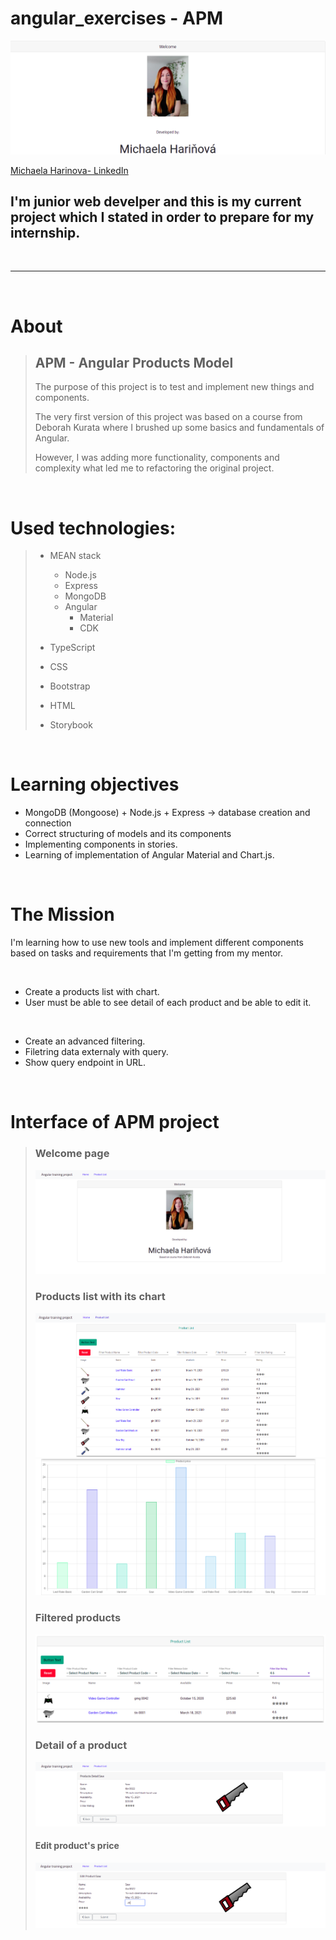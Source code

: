 # angular_exercises - APM

![Screenshot Layout](APM/src/assets/images/w.png)

[Michaela Harinova- LinkedIn](https://www.linkedin.com/in/michaela-hari%C5%88ov%C3%A1-a0a7131b8/)

## I'm junior web develper and this is my current project which I stated in order to prepare for my internship.

&nbsp;
***********************************************************************
&nbsp;

# About 
>## APM - Angular Products Model 
>
> The purpose of this project is to test and implement new things and components.   
>
> The very first version of this project was based on a course from Deborah Kurata where I brushed up some basics and fundamentals of Angular.  
>
> However, I was adding more functionality, components and complexity what led me to refactoring the original project.

&nbsp;

# Used technologies:
>- MEAN stack
>    - Node.js
>    - Express
>    - MongoDB
>    - Angular
>      - Material
>      - CDK
>
>- TypeScript
>- CSS
>- Bootstrap
>- HTML
>
>- Storybook    

&nbsp;

# Learning objectives
 - MongoDB (Mongoose) + Node.js + Express -> database creation and connection  
 - Correct structuring of models and its components
 - Implementing components in stories.
 - Learning of implementation of Angular Material and Chart.js.

&nbsp;       

# The Mission
 I'm learning how to use new tools and implement different components based on tasks and requirements that I'm getting from my mentor.

&nbsp; 

 * Create a products list with chart.     
 * User must be able to see detail of each product and be able to edit it. 
   
&nbsp; 

 * Create an advanced filtering.     
 * Filetring data externaly with query.  
 * Show query endpoint in URL. 

&nbsp;

# Interface of APM project
>
>### Welcome page
>![Screenshot Layout](APM/src/assets/images/Welcome.png)
>
>### Products list with its chart
>![Screenshot Layout](APM/src/assets/images/pl.png)
>![Screenshot Layout](APM/src/assets/images/chart.png)
>
>### Filtered products
>![Screenshot Layout](APM/src/assets/images/filter.png)
>
>### Detail of a product
>![Screenshot Layout](APM/src/assets/images/pd.png)  
>
>#### Edit product's price
>![Screenshot Layout](/APM/src/assets/images/pe.png)

